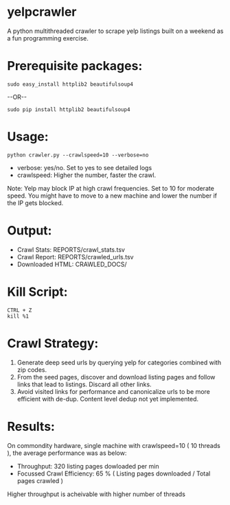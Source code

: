 yelpcrawler
===========

A python multithreaded crawler to scrape yelp listings built on a weekend as a fun programming exercise.

Prerequisite packages:
=============

    sudo easy_install httplib2 beautifulsoup4

--OR--

    sudo pip install httplib2 beautifulsoup4

Usage:
=======

    python crawler.py --crawlspeed=10 --verbose=no

- verbose: yes/no. Set to yes to see detailed logs
- crawlspeed: Higher the number, faster the crawl.

Note: Yelp may block IP at high crawl frequencies. Set to 10 for moderate speed. 
      You might have to move to a new machine and lower the number if the IP gets blocked.

Output:
=========
* Crawl Stats: REPORTS/crawl_stats.tsv
* Crawl Report: REPORTS/crawled_urls.tsv
* Downloaded HTML: CRAWLED_DOCS/

Kill Script:
==========

    CTRL + Z
    kill %1

Crawl Strategy:
===============
1. Generate deep seed urls by querying yelp for categories combined with zip codes.
2. From the seed pages, discover and download listing pages and follow links that lead to listings. Discard all other links.
3. Avoid visited links for performance and canonicalize urls to be more efficient with de-dup. Content level dedup not yet implemented.

Results:
=========
On commondity hardware, single machine with crawlspeed=10 ( 10 threads ), the average performance was as below:
- Throughput: 320 listing pages dowloaded per min
- Focussed Crawl Efficiency: 65 % ( Listing pages downloaded / Total pages crawled )

Higher throughput is acheivable with higher number of threads
